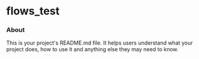 flows_test
==========

### About

This is your project's README.md file. It helps users understand what your
project does, how to use it and anything else they may need to know.